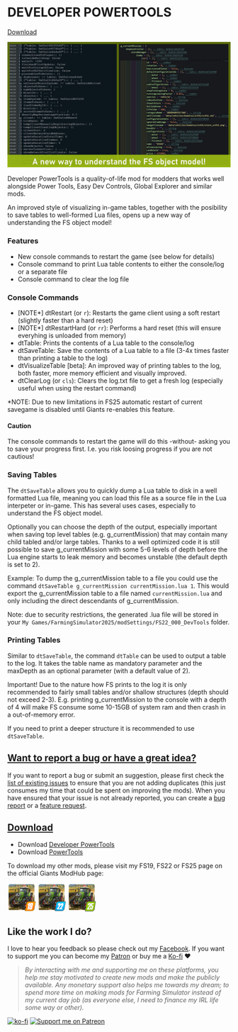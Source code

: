 # DEVELOPER POWERTOOLS
[Download](https://www.farming-simulator.com/mod.php?mod_id=303447&title=fs2025)


![alt text](FS25_WzlModding_DevTools_Screenshot.JPG)


Developer PowerTools is a quality-of-life mod for modders that works well alongside Power Tools, Easy Dev Controls, Global Explorer and similar mods. 

An improved style of visualizing in-game tables, together with the posibility to save tables to well-formed Lua files, opens up a new way of understanding the FS object model!

### Features
- New console commands to restart the game (see below for details)
- Console command to print Lua table contents to either the console/log or a separate file
- Console command to clear the log file

### Console Commands
- [NOTE*] dtRestart (or `r`): Restarts the game client using a soft restart (slightly faster than a hard reset)
- [NOTE*] dtRestartHard (or `rr`): Performs a hard reset (this will ensure everyhing is unloaded from memory)
- dtTable: Prints the contents of a Lua table to the console/log
- dtSaveTable: Save the contents of a Lua table to a file (3-4x times faster than printing a table to the log)
- dtVisualizeTable [beta]: An improved way of printing tables to the log, both faster, more memory efficient and visually improved.
- dtClearLog (or `cls`): Clears the log.txt file to get a fresh log (especially useful when using the restart command)

*NOTE: Due to new limitations in FS25 automatic restart of current savegame is disabled until Giants re-enables this feature.

#### Caution
The console commands to restart the game will do this -without- asking you to save your progress first. I.e. you risk loosing progress if you are not cautious!

### Saving Tables
The `dtSaveTable` allows you to quickly dump a Lua table to disk in a well formatted Lua file, meaning you can load this file as a source file in the Lua interpeter or in-game. This has several uses cases, especially to understand the FS object model.

Optionally you can choose the depth of the output, especially important when saving top level tables (e.g. g_currentMission) that may contain many child tabled and/or large tables. Thanks to a well optimized code it is still possible to save g_currentMission with some 5-6 levels of depth before the Lua engine starts to leak memory and becomes unstable (the default depth is set to 2).

Example:
To dump the g_currentMission table to a file you could use the command `dtSaveTable g_currentMission currentMission.lua 1`. This would export the g_currentMission table to a file named `currentMission.lua` and only including the direct descendants of g_currentMission. 

Note: due to security restrictions, the generated .lua file will be stored in your `My Games/FarmingSimulator2025/modSettings/FS22_000_DevTools` folder. 

### Printing Tables
Similar to `dtSaveTable`, the command `dtTable` can be used to output a table to the log. It takes the table name as mandatory parameter and the maxDepth as an optional parameter (with a default value of 2).

Important! Due to the nature how FS prints to the log it is only recommended to fairly small tables and/or shallow structures (depth should not exceed 2-3). E.g. printing g_currentMission to the console with a depth of 4 will make FS consume some 10-15GB of system ram and then crash in a out-of-memory error. 

If you need to print a deeper structure it is recommended to use `dtSaveTable`.


## [Want to report a bug or have a great idea?](https://github.com/w33zl/FS25_EnhancedShopSorting/issues/new/choose)
If you want to report a bug or submit an suggestion, please first check the [list of existing issues](https://github.com/w33zl/FS25_EnhancedShopSorting/issues) to ensure that you are not adding duplicates (this just consumes my time that could be spent on improving the mods). When you have ensured that your issue is not already reported, you can create a [bug report](https://github.com/w33zl/FS25_EnhancedShopSorting/issues/new?template=bug_report.md) or a [feature request](https://github.com/w33zl/FS25_EnhancedShopSorting/issues/new?template=feature_request.md).

## [Download](https://www.farming-simulator.com/mod.php?mod_id=303447&title=fs2025)


* Download [Developer PowerTools](https://www.farming-simulator.com/mod.php?mod_id=303447&title=fs2025)
* Download [PowerTools](https://www.farming-simulator.com/mod.php?mod_id=303451&title=fs2025)

To download my other mods, please visit my FS19, FS22 or FS25 page on the official Giants ModHub page:

[![My FS22 Mods](https://github.com/w33zl/w33zl/raw/main/GitHubIcons_MH_FS19.png)](https://www.farming-simulator.com/mods.php?title=fs2019&filter=org&org_id=140742)
[![My FS22 Mods](https://github.com/w33zl/w33zl/raw/main/GitHubIcons_MH_FS22.png)](https://www.farming-simulator.com/mods.php?title=fs2022&filter=org&org_id=140742)
[![My FS25 Mods](https://github.com/w33zl/w33zl/raw/main/GitHubIcons_MH_FS25.png)](https://www.farming-simulator.com/mods.php?title=fs2025&filter=org&org_id=140742)


## Like the work I do?
I love to hear you feedback so please check out my [Facebook](https://www.facebook.com/w33zl). If you want to support me you can become my [Patron](https://www.patreon.com/wzlmodding) or buy me a [Ko-fi](https://ko-fi.com/w33zl) :heart:

> _By interacting with me and supporting me on these platforms, you help me stay motivated to create new mods and make the publicly available. Any monetary support also helps me towards my dream; to spend more time on making mods for Farming Simulator instead of my current day job (as everyone else, I need to finance my IRL life some way or other)._

[![ko-fi](https://ko-fi.com/img/githubbutton_sm.svg)](https://ko-fi.com/X8X0BB65P) [![Support me on Patreon](https://img.shields.io/endpoint.svg?url=https%3A%2F%2Fshieldsio-patreon.vercel.app%2Fapi%3Fusername%3Dwzlmodding%3F%26type%3Dpatrons&style=for-the-badge)](https://patreon.com/wzlmodding?)




